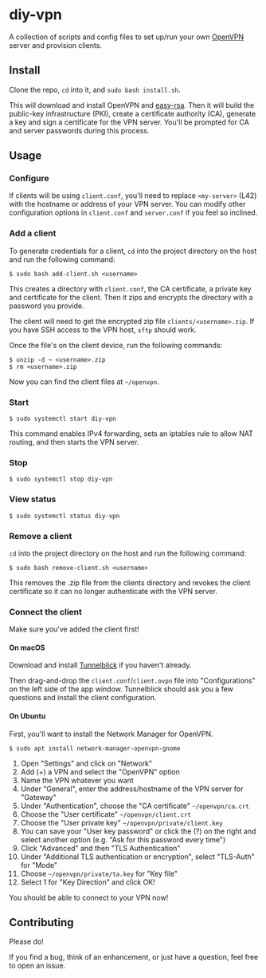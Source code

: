 # diy-vpn

A collection of scripts and config files to set up/run your own [OpenVPN](https://openvpn.net/) server and provision clients.

## Install
Clone the repo, `cd` into it, and `sudo bash install.sh`.

This will download and install OpenVPN and [easy-rsa](https://github.com/OpenVPN/easy-rsa). Then it will build the public-key infrastructure (PKI), create a certificate authority (CA), generate a key and sign a certificate for the VPN server. You'll be prompted for CA and server passwords during this process.

## Usage

### Configure
If clients will be using `client.conf`, you'll need to replace `<my-server>` (L42) with the hostname or address of your VPN server. You can modify other configuration options in `client.conf` and `server.conf` if you feel so inclined.

### Add a client
To generate credentials for a client, `cd` into the project directory on the host and run the following command:

```
$ sudo bash add-client.sh <username>
```

This creates a directory with `client.conf`, the CA certificate, a private key and certificate for the client. Then it zips and encrypts the directory with a password you provide.

The client will need to get the encrypted zip file `clients/<username>.zip`. If you have SSH access to the VPN host, `sftp` should work.

Once the file's on the client device, run the following commands:

```
$ unzip -d ~ <username>.zip
$ rm <username>.zip
```

Now you can find the client files at `~/openvpn`.

### Start
```
$ sudo systemctl start diy-vpn
```

This command enables IPv4 forwarding, sets an iptables rule to allow NAT routing, and then starts the VPN server.

### Stop
```
$ sudo systemctl stop diy-vpn
```

### View status
```
$ sudo systemctl status diy-vpn
```

### Remove a client
`cd` into the project directory on the host and run the following command:

```
$ sudo bash remove-client.sh <username>
```

This removes the .zip file from the clients directory and revokes the client certificate so it can no longer authenticate with the VPN server.

### Connect the client
Make sure you've added the client first!

#### On macOS
Download and install [Tunnelblick](https://tunnelblick.net/downloads.html) if you haven't already.

Then drag-and-drop the `client.conf`/`client.ovpn` file into "Configurations" on the left side of the app window. Tunnelblick should ask you a few questions and install the client configuration.

#### On Ubuntu
First, you'll want to install the Network Manager for OpenVPN.

```
$ sudo apt install network-manager-openvpn-gnome
```

1. Open "Settings" and click on "Network"
1. Add (+) a VPN and select the "OpenVPN" option
1. Name the VPN whatever you want
1. Under "General", enter the address/hostname of the VPN server for "Gateway"
1. Under "Authentication", choose the "CA certificate" `~/openvpn/ca.crt`
1. Choose the "User certificate" `~/openvpn/client.crt`
1. Choose the "User private key" `~/openvpn/private/client.key`
1. You can save your "User key password" or click the (?) on the right and select another option (e.g. "Ask for this password every time")
1. Click "Advanced" and then "TLS Authentication"
1. Under "Additional TLS authentication or encryption", select "TLS-Auth" for "Mode"
1. Choose `~/openvpn/private/ta.key` for "Key file"
1. Select 1 for "Key Direction" and click OK!

You should be able to connect to your VPN now!

## Contributing

Please do!

If you find a bug, think of an enhancement, or just have a question, feel free to open an issue.
